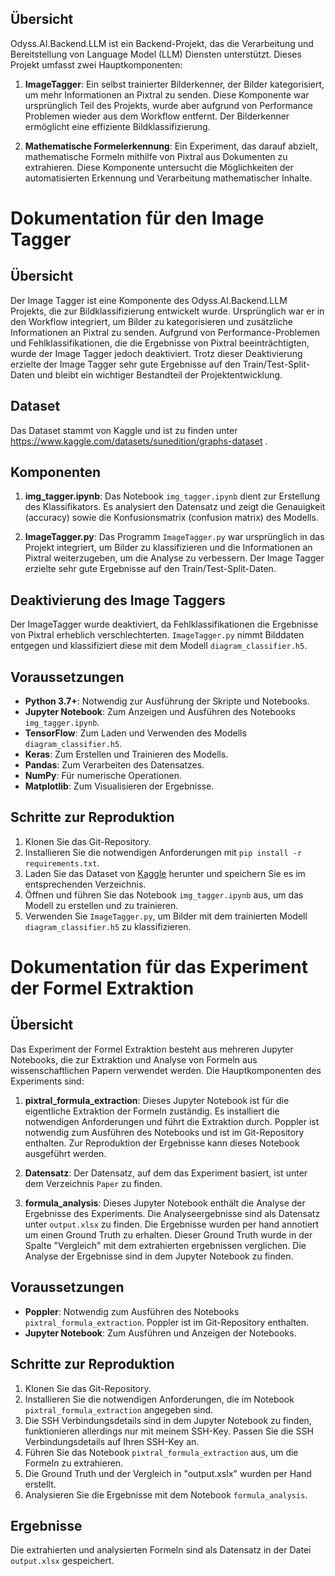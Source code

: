 ## Übersicht

Odyss.AI.Backend.LLM ist ein Backend-Projekt, das die Verarbeitung und Bereitstellung von Language Model (LLM) Diensten unterstützt. Dieses Projekt umfasst zwei Hauptkomponenten:

1. **ImageTagger**: Ein selbst trainierter Bilderkenner, der Bilder kategorisiert, um mehr Informationen an Pixtral zu senden. Diese Komponente war ursprünglich Teil des Projekts, wurde aber aufgrund von Performance Problemen wieder aus dem Workflow entfernt. Der Bilderkenner ermöglicht eine effiziente Bildklassifizierung.

2. **Mathematische Formelerkennung**: Ein Experiment, das darauf abzielt, mathematische Formeln mithilfe von Pixtral aus Dokumenten zu extrahieren. Diese Komponente untersucht die Möglichkeiten der automatisierten Erkennung und Verarbeitung mathematischer Inhalte.

# Dokumentation für den Image Tagger

## Übersicht

Der Image Tagger ist eine Komponente des Odyss.AI.Backend.LLM Projekts, die zur Bildklassifizierung entwickelt wurde. Ursprünglich war er in den Workflow integriert, um Bilder zu kategorisieren und zusätzliche Informationen an Pixtral zu senden. Aufgrund von Performance-Problemen und Fehlklassifikationen, die die Ergebnisse von Pixtral beeinträchtigten, wurde der Image Tagger jedoch deaktiviert. Trotz dieser Deaktivierung erzielte der Image Tagger sehr gute Ergebnisse auf den Train/Test-Split-Daten und bleibt ein wichtiger Bestandteil der Projektentwicklung.

## Dataset

Das Dataset stammt von Kaggle und ist zu finden unter https://www.kaggle.com/datasets/sunedition/graphs-dataset .

## Komponenten

1. **img_tagger.ipynb**: Das Notebook `img_tagger.ipynb` dient zur Erstellung des Klassifikators. Es analysiert den Datensatz und zeigt die Genauigkeit (accuracy) sowie die Konfusionsmatrix (confusion matrix) des Modells. 

2. **ImageTagger.py**: Das Programm `ImageTagger.py` war ursprünglich in das Projekt integriert, um Bilder zu klassifizieren und die Informationen an Pixtral weiterzugeben, um die Analyse zu verbessern. Der Image Tagger erzielte sehr gute Ergebnisse auf den Train/Test-Split-Daten. 

## Deaktivierung des Image Taggers

Der ImageTagger wurde deaktiviert, da Fehlklassifikationen die Ergebnisse von Pixtral erheblich verschlechterten. `ImageTagger.py` nimmt Bilddaten entgegen und klassifiziert diese mit dem Modell `diagram_classifier.h5`.

## Voraussetzungen
- **Python 3.7+**: Notwendig zur Ausführung der Skripte und Notebooks.
- **Jupyter Notebook**: Zum Anzeigen und Ausführen des Notebooks `img_tagger.ipynb`.
- **TensorFlow**: Zum Laden und Verwenden des Modells `diagram_classifier.h5`.
- **Keras**: Zum Erstellen und Trainieren des Modells.
- **Pandas**: Zum Verarbeiten des Datensatzes.
- **NumPy**: Für numerische Operationen.
- **Matplotlib**: Zum Visualisieren der Ergebnisse.

## Schritte zur Reproduktion
1. Klonen Sie das Git-Repository.
2. Installieren Sie die notwendigen Anforderungen mit `pip install -r requirements.txt`.
3. Laden Sie das Dataset von [Kaggle](https://www.kaggle.com/datasets/sunedition/graphs-dataset) herunter und speichern Sie es im entsprechenden Verzeichnis.
4. Öffnen und führen Sie das Notebook `img_tagger.ipynb` aus, um das Modell zu erstellen und zu trainieren.
5. Verwenden Sie `ImageTagger.py`, um Bilder mit dem trainierten Modell `diagram_classifier.h5` zu klassifizieren.

# Dokumentation für das Experiment der Formel Extraktion

## Übersicht
Das Experiment der Formel Extraktion besteht aus mehreren Jupyter Notebooks, die zur Extraktion und Analyse von Formeln aus wissenschaftlichen Papern verwendet werden. Die Hauptkomponenten des Experiments sind:

1. **pixtral_formula_extraction**: Dieses Jupyter Notebook ist für die eigentliche Extraktion der Formeln zuständig. Es installiert die notwendigen Anforderungen und führt die Extraktion durch. Poppler ist notwendig zum Ausführen des Notebooks und ist im Git-Repository enthalten. Zur Reproduktion der Ergebnisse kann dieses Notebook ausgeführt werden.

2. **Datensatz**: Der Datensatz, auf dem das Experiment basiert, ist unter dem Verzeichnis `Paper` zu finden.

3. **formula_analysis**: Dieses Jupyter Notebook enthält die Analyse der Ergebnisse des Experiments. Die Analyseergebnisse sind als Datensatz unter `output.xlsx` zu finden. Die Ergebnisse wurden per hand annotiert um einen Ground Truth zu erhalten. Dieser Ground Truth wurde in der Spalte "Vergleich" mit dem extrahierten ergebnissen verglichen. Die Analyse der Ergebnisse sind in dem Jupyter Notebook zu finden.

## Voraussetzungen
- **Poppler**: Notwendig zum Ausführen des Notebooks `pixtral_formula_extraction`. Poppler ist im Git-Repository enthalten.
- **Jupyter Notebook**: Zum Ausführen und Anzeigen der Notebooks.

## Schritte zur Reproduktion
1. Klonen Sie das Git-Repository.
2. Installieren Sie die notwendigen Anforderungen, die im Notebook `pixtral_formula_extraction` angegeben sind.
3. Die SSH Verbindungsdetails sind in dem Jupyter Notebook zu finden, funktionieren allerdings nur mit meinem SSH-Key. Passen Sie die SSH Verbindungsdetails auf Ihren SSH-Key an. 
4. Führen Sie das Notebook `pixtral_formula_extraction` aus, um die Formeln zu extrahieren.
5. Die Ground Truth und der Vergleich in "output.xslx" wurden per Hand erstellt.
6. Analysieren Sie die Ergebnisse mit dem Notebook `formula_analysis`.

## Ergebnisse
Die extrahierten und analysierten Formeln sind als Datensatz in der Datei `output.xlsx` gespeichert.
